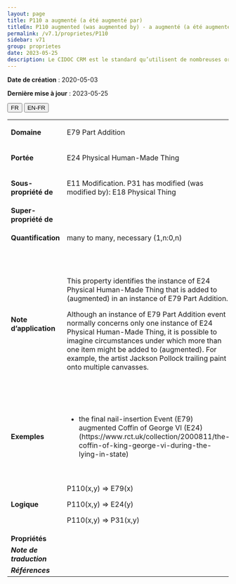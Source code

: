 ```yaml
---
layout: page
title: P110 a augmenté (a été augmenté par)
titleEn: P110 augmented (was augmented by) - a augmenté (a été augmenté par)
permalink: /v7.1/proprietes/P110
sidebar: v71
group: proprietes
date: 2023-05-25
description: Le CIDOC CRM est le standard qu’utilisent de nombreuses organisations pour l’échange et l’intégration de jeux de données et de spécifications patrimoniales. Il est développé et maintenu à jour exclusivement en anglais par le CRM SIG, un sous-groupe du Conseil international des musées (ICOM). Ceci est une traduction officielle en français développée par la Traduction en français du CIDOC CRM, une initiative qui offre une version française à jour et accessible ouvertement et gratuitement du standard CIDOC CRM et en démocratise l'usage dans la communauté patrimoniale francophone. ------------ The CIDOC CRM is the standard used by many heritage organizations for the exchange and integration of museum collection datasets and specifications. It is developed and maintained exclusively in English by the CRM SIG, a subgroup of the International Council of Museums (ICOM). This is an official translation developed by the Traduction en français du CIDOC CRM, an initiative offering an open, up-to-date, and free French version of the CIDOC CRM standard, and democratizing its use in the francophone heritage community.
---
```


**Date de création** : 2020-05-03

**Dernière mise à jour** : 2023-05-25

<div class="lang-buttons">
 <button id="fr" class="activate">FR</button>
 <button id="en-fr">EN-FR</button>
</div>

<table>
<tbody>
<tr>
<td><strong>Domaine</strong></td>
<td class="en">
<p>E79 Part Addition</p>
</td>
<td>
<p><code class="language-plaintext highlighter-rouge">E79_Ajout_d'élément</code></p>
</td>
</tr>
<tr>
<td><strong>Portée</strong></td>
<td class="en">
<p>E24 Physical Human-Made Thing</p>
</td>
<td>
<p><code class="language-plaintext highlighter-rouge">E24_Chose_matérielle_élaborée_par_l’humain</code></p>
</td>
</tr>
<tr>
<td><strong>Sous-propriété de</strong></td>
<td class="en">
<p>E11 Modification. P31 has modified (was modified by): E18 Physical Thing</p>
</td>
<td>
<p><code class="language-plaintext highlighter-rouge">E11_Modification</code>. <code class="language-plaintext highlighter-rouge">P31_a_modifié (a_été_modifié_par)</code> : <code class="language-plaintext highlighter-rouge">E18_Chose_matérielle</code></p>
</td>
</tr>
<tr>
<td><strong>Super-propriété de</strong></td>
<td class="en">
</td>
<td>
</td>
</tr>
<tr>
<td><strong>Quantification</strong></td>
<td class="en">
<p>many to many, necessary (1,n:0,n)</p>
</td>
<td>
<p>plusieurs à plusieurs, nécessaire (1,n:0,n)</p>
</td>
</tr>
<tr>
<td><strong>Note d’application</strong></td>
<td class="en">
<p>This property identifies the instance of E24 Physical Human-Made Thing that is added to (augmented) in an instance of E79 Part Addition.</p>
<p>Although an instance of E79 Part Addition event normally concerns only one instance of E24 Physical Human-Made Thing, it is possible to imagine circumstances under which more than one item might be added to (augmented). For example, the artist Jackson Pollock trailing paint onto multiple canvasses.</p>
</td>
<td>
<p>Cette propriété identifie l'instance de <code class="language-plaintext highlighter-rouge">E24_Chose_matérielle_élaborée_par_l’humain</code> qui reçoit un ajout (est augmentée) par une instance de <code class="language-plaintext highlighter-rouge">E79_Ajout_d'élément</code>.</p>
<p>Bien qu'une instance de <code class="language-plaintext highlighter-rouge">E79_Ajout_d'élément</code> ne concerne normalement qu'une instance de <code class="language-plaintext highlighter-rouge">E24_Chose_matérielle_élaborée_par_l’humain</code>, il est possible d'imaginer des circonstances au cours desquelles plus d'un élément pourrait recevoir un ajout (être augmenté) [n.d.t. par une seule instance de <code class="language-plaintext highlighter-rouge">E79_Ajout_d'élément</code>]. Par exemple, l’artiste Jackson Pollock a effectué des traînées de peinture sur plusieurs toiles en même temps.</p>
</td>
</tr>
<tr>
<td><strong>Exemples</strong></td>
<td class="en">
<ul>
<li><p>the final nail-insertion Event (E79) augmented Coffin of George VI (E24) (https://www.rct.uk/collection/2000811/the-coffin-of-king-george-vi-during-the-lying-in-state)</p>
</li>
</ul>
</td>
<td>
<ul>
<li><p>L’évènement d’insertion du dernier clou (<code class="language-plaintext highlighter-rouge">E79_Ajout_d'élément</code>) a augmenté (<code class="language-plaintext highlighter-rouge">P110_a_augmenté</code>) le cercueil de George VI (<code class="language-plaintext highlighter-rouge">E24_Chose_matérielle_élaborée_par_l’humain</code>) (https://www.rct.uk/collection/2000811/the-coffin-of-king-george-vi-during-the-lying-in-state)</p>
</li>
</ul>
</td>
</tr>
<tr>
<td><strong>Logique</strong></td>
<td class="en">
<p>P110(x,y) ⇒ E79(x)</p>
<p>P110(x,y) ⇒ E24(y)</p>
<p>P110(x,y) ⇒ P31(x,y)</p>
</td>
<td>
<p>P110(x,y) ⇒ E79(x)</p>
<p>P110(x,y) ⇒ E24(y)</p>
<p>P110(x,y) ⇒ P31(x,y)</p>
</td>
</tr>
<tr>
<td><strong>Propriétés</strong></td>
<td class="en">
</td>
<td>
</td>
</tr>
<tr>
<td><strong><em>Note de traduction</em></strong></td>
<td colspan="2">
</td>
</tr>
<tr>
<td><strong><em>Références</em></strong></td>
<td colspan="2">
</td>
</tr>
</tbody>
</table>
